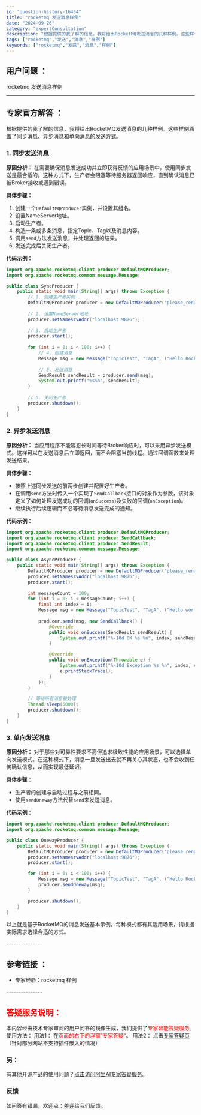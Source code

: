 ```yaml
---
id: "question-history-16454"
title: "rocketmq 发送消息样例"
date: "2024-09-26"
category: "expertConsultation"
description: "根据提供的我了解的信息，我将给出RocketMQ发送消息的几种样例。这些样例涵盖了同步消息、异步消息和单向消息的发送方式。### 1. 同步发送消息**原因分析：**在需要确保消息发送成功并立即获得反馈的应用场景中，使用同步发送是最合适的。这种方式下，生产者会阻塞等待服务器返回响应，直到确认消息已被"
tags: ["rocketmq","发送","消息","样例"]
keywords: ["rocketmq","发送","消息","样例"]
---
```


## 用户问题 ： 
 rocketmq 发送消息样例  

---------------
## 专家官方解答 ：

根据提供的我了解的信息，我将给出RocketMQ发送消息的几种样例。这些样例涵盖了同步消息、异步消息和单向消息的发送方式。

### 1. 同步发送消息

**原因分析：**
在需要确保消息发送成功并立即获得反馈的应用场景中，使用同步发送是最合适的。这种方式下，生产者会阻塞等待服务器返回响应，直到确认消息已被Broker接收或遇到错误。

**具体步骤：**

1. 创建一个`DefaultMQProducer`实例，并设置其组名。
2. 设置NameServer地址。
3. 启动生产者。
4. 构造一条或多条消息，指定Topic、Tag以及消息内容。
5. 调用`send`方法发送消息，并处理返回的结果。
6. 发送完成后关闭生产者。

**代码示例：**

```java
import org.apache.rocketmq.client.producer.DefaultMQProducer;
import org.apache.rocketmq.common.message.Message;

public class SyncProducer {
    public static void main(String[] args) throws Exception {
        // 1. 创建生产者实例
        DefaultMQProducer producer = new DefaultMQProducer("please_rename_unique_group_name");
        
        // 2. 设置NameServer地址
        producer.setNamesrvAddr("localhost:9876");
        
        // 3. 启动生产者
        producer.start();
        
        for (int i = 0; i < 100; i++) {
            // 4. 创建消息
            Message msg = new Message("TopicTest", "TagA", ("Hello RocketMQ " + i).getBytes());
            
            // 5. 发送消息
            SendResult sendResult = producer.send(msg);
            System.out.printf("%s%n", sendResult);
        }
        
        // 6. 关闭生产者
        producer.shutdown();
    }
}
```

### 2. 异步发送消息

**原因分析：**
当应用程序不能容忍长时间等待Broker响应时，可以采用异步发送模式。这样可以在发送消息后立即返回，而不会阻塞当前线程。通过回调函数来处理发送结果。

**具体步骤：**

- 按照上述同步发送的前两步创建并配置好生产者。
- 在调用`send`方法时传入一个实现了`SendCallback`接口的对象作为参数，该对象定义了如何处理发送成功的回调(`onSuccess`)及失败的回调(`onException`)。
- 继续执行后续逻辑而不必等待消息发送完成的通知。

**代码示例：**

```java
import org.apache.rocketmq.client.producer.DefaultMQProducer;
import org.apache.rocketmq.client.producer.SendCallback;
import org.apache.rocketmq.client.producer.SendResult;
import org.apache.rocketmq.common.message.Message;

public class AsyncProducer {
    public static void main(String[] args) throws Exception {
        DefaultMQProducer producer = new DefaultMQProducer("please_rename_unique_group_name");
        producer.setNamesrvAddr("localhost:9876");
        producer.start();
        
        int messageCount = 100;
        for (int i = 0; i < messageCount; i++) {
            final int index = i;
            Message msg = new Message("TopicTest", "TagA", ("Hello world " + i).getBytes());
            
            producer.send(msg, new SendCallback() {
                @Override
                public void onSuccess(SendResult sendResult) {
                    System.out.printf("%-10d OK %s %n", index, sendResult.getMsgId());
                }

                @Override
                public void onException(Throwable e) {
                    System.out.printf("%-10d Exception %s %n", index, e);
                    e.printStackTrace();
                }
            });
        }

        // 等待所有消息被处理
        Thread.sleep(5000);
        producer.shutdown();
    }
}
```

### 3. 单向发送消息

**原因分析：**
对于那些对可靠性要求不高但追求极致性能的应用场景，可以选择单向发送模式。在这种模式下，消息一旦发送出去就不再关心其状态，也不会收到任何确认信息，从而实现最低延迟。

**具体步骤：**

- 生产者的创建与启动过程与之前相同。
- 使用`sendOneway`方法代替`send`来发送消息。

**代码示例：**

```java
import org.apache.rocketmq.client.producer.DefaultMQProducer;
import org.apache.rocketmq.common.message.Message;

public class OnewayProducer {
    public static void main(String[] args) throws Exception {
        DefaultMQProducer producer = new DefaultMQProducer("please_rename_unique_group_name");
        producer.setNamesrvAddr("localhost:9876");
        producer.start();

        for (int i = 0; i < 100; i++) {
            Message msg = new Message("TopicTest", "TagA", ("Hello RocketMQ " + i).getBytes());
            producer.sendOneway(msg);
        }

        producer.shutdown();
    }
}
```

以上就是基于RocketMQ的消息发送基本示例。每种模式都有其适用场景，请根据实际需求选择合适的方式。


<font color="#949494">---------------</font> 


## 参考链接 ：

* 专家经验：rocketmq  样例 


 <font color="#949494">---------------</font> 
 


## <font color="#FF0000">答疑服务说明：</font> 

本内容经由技术专家审阅的用户问答的镜像生成，我们提供了<font color="#FF0000">专家智能答疑服务</font>,使用方法：
用法1： 在<font color="#FF0000">页面的右下的浮窗”专家答疑“</font>。
用法2： 点击[专家答疑页](https://answer.opensource.alibaba.com/docs/intro)（针对部分网站不支持插件嵌入的情况）
### 另：


有其他开源产品的使用问题？[点击访问阿里AI专家答疑服务](https://answer.opensource.alibaba.com/docs/intro)。
### 反馈
如问答有错漏，欢迎点：[差评](https://ai.nacos.io/user/feedbackByEnhancerGradePOJOID?enhancerGradePOJOId=17236)给我们反馈。

